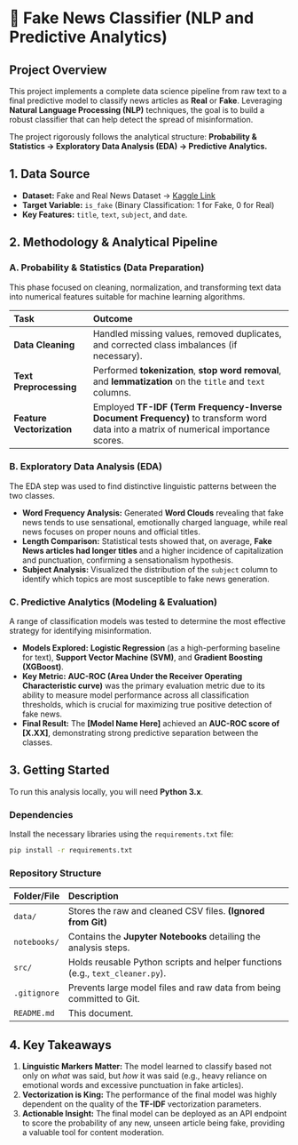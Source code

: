 # 📰 Fake News Classifier (NLP and Predictive Analytics)

## Project Overview

This project implements a complete data science pipeline from raw text to a final predictive model to classify news articles as **Real** or **Fake**. Leveraging **Natural Language Processing (NLP)** techniques, the goal is to build a robust classifier that can help detect the spread of misinformation.

The project rigorously follows the analytical structure: **Probability & Statistics $\rightarrow$ Exploratory Data Analysis (EDA) $\rightarrow$ Predictive Analytics.**

## 1\. Data Source

  * **Dataset:** Fake and Real News Dataset $\rightarrow$ [Kaggle Link](https://www.kaggle.com/datasets/clmentbisaillon/fake-and-real-news-dataset)
  * **Target Variable:** `is_fake` (Binary Classification: 1 for Fake, 0 for Real)
  * **Key Features:** `title`, `text`, `subject`, and `date`.

## 2\. Methodology & Analytical Pipeline

### A. Probability & Statistics (Data Preparation)

This phase focused on cleaning, normalization, and transforming text data into numerical features suitable for machine learning algorithms.

| Task | Outcome |
| :--- | :--- |
| **Data Cleaning** | Handled missing values, removed duplicates, and corrected class imbalances (if necessary). |
| **Text Preprocessing** | Performed **tokenization**, **stop word removal**, and **lemmatization** on the `title` and `text` columns. |
| **Feature Vectorization** | Employed **TF-IDF (Term Frequency-Inverse Document Frequency)** to transform word data into a matrix of numerical importance scores. |

### B. Exploratory Data Analysis (EDA)

The EDA step was used to find distinctive linguistic patterns between the two classes.

  * **Word Frequency Analysis:** Generated **Word Clouds** revealing that fake news tends to use sensational, emotionally charged language, while real news focuses on proper nouns and official titles.
  * **Length Comparison:** Statistical tests showed that, on average, **Fake News articles had longer titles** and a higher incidence of capitalization and punctuation, confirming a sensationalism hypothesis.
  * **Subject Analysis:** Visualized the distribution of the `subject` column to identify which topics are most susceptible to fake news generation.

### C. Predictive Analytics (Modeling & Evaluation)

A range of classification models was tested to determine the most effective strategy for identifying misinformation.

  * **Models Explored:** **Logistic Regression** (as a high-performing baseline for text), **Support Vector Machine (SVM)**, and **Gradient Boosting (XGBoost)**.
  * **Key Metric:** **AUC-ROC (Area Under the Receiver Operating Characteristic curve)** was the primary evaluation metric due to its ability to measure model performance across all classification thresholds, which is crucial for maximizing true positive detection of fake news.
  * **Final Result:** The **[Model Name Here]** achieved an **AUC-ROC score of [X.XX]**, demonstrating strong predictive separation between the classes.

## 3\. Getting Started

To run this analysis locally, you will need **Python 3.x**.

### Dependencies

Install the necessary libraries using the `requirements.txt` file:

```bash
pip install -r requirements.txt
```

### Repository Structure

| Folder/File | Description |
| :--- | :--- |
| `data/` | Stores the raw and cleaned CSV files. **(Ignored from Git)** |
| `notebooks/` | Contains the **Jupyter Notebooks** detailing the analysis steps. |
| `src/` | Holds reusable Python scripts and helper functions (e.g., `text_cleaner.py`). |
| `.gitignore` | Prevents large model files and raw data from being committed to Git. |
| `README.md` | This document. |

## 4\. Key Takeaways

1.  **Linguistic Markers Matter:** The model learned to classify based not only on *what* was said, but *how* it was said (e.g., heavy reliance on emotional words and excessive punctuation in fake articles).
2.  **Vectorization is King:** The performance of the final model was highly dependent on the quality of the **TF-IDF** vectorization parameters.
3.  **Actionable Insight:** The final model can be deployed as an API endpoint to score the probability of any new, unseen article being fake, providing a valuable tool for content moderation.
